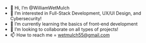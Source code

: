 - 👋 Hi, I’m @WilliamWetMulch
- 👀 I’m interested in Full-Stack Development, UX/UI Design, and Cybersecurity!
- 🌱 I’m currently learning the basics of front-end development
- 💞️ I’m looking to collaborate on all types of projects!
- 📫 How to reach me = wetmulch55@gmail.com

<!---
WilliamWetMulch/WilliamWetMulch is a ✨ special ✨ repository because its `README.md` (this file) appears on your GitHub profile.
You can click the Preview link to take a look at your changes.
--->
